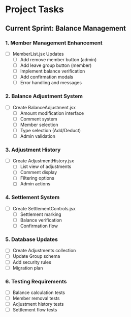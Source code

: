 # Project Tasks

## Current Sprint: Balance Management

### 1. Member Management Enhancement
- [ ] MemberList.jsx Updates
  - [ ] Add remove member button (admin)
  - [ ] Add leave group button (member)
  - [ ] Implement balance verification
  - [ ] Add confirmation modals
  - [ ] Error handling and messages

### 2. Balance Adjustment System
- [ ] Create BalanceAdjustment.jsx
  - [ ] Amount modification interface
  - [ ] Comment system
  - [ ] Member selection
  - [ ] Type selection (Add/Deduct)
  - [ ] Admin validation

### 3. Adjustment History
- [ ] Create AdjustmentHistory.jsx
  - [ ] List view of adjustments
  - [ ] Comment display
  - [ ] Filtering options
  - [ ] Admin actions

### 4. Settlement System
- [ ] Create SettlementControls.jsx
  - [ ] Settlement marking
  - [ ] Balance verification
  - [ ] Confirmation flow

### 5. Database Updates
- [ ] Create Adjustments collection
- [ ] Update Group schema
- [ ] Add security rules
- [ ] Migration plan

### 6. Testing Requirements
- [ ] Balance calculation tests
- [ ] Member removal tests
- [ ] Adjustment history tests
- [ ] Settlement flow tests
